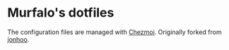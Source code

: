 # Murfalo's dotfiles

The configuration files are managed with [Chezmoi](https://www.chezmoi.io/).
Originally forked from [jonhoo](https://github.com/jonhoo/configs).

